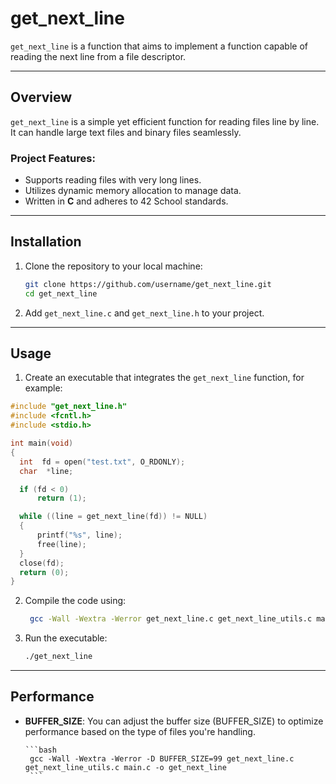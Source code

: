 # get_next_line

`get_next_line` is a function that aims to implement a function capable of reading the next line from a file descriptor.

---

## Overview

`get_next_line` is a simple yet efficient function for reading files line by line. It can handle large text files and binary files seamlessly.

### Project Features:
- Supports reading files with very long lines.
- Utilizes dynamic memory allocation to manage data.
- Written in **C** and adheres to 42 School standards.

---

## Installation

1. Clone the repository to your local machine:
   ```bash
   git clone https://github.com/username/get_next_line.git
   cd get_next_line
   ```

2. Add `get_next_line.c` and `get_next_line.h` to your project.

---

## Usage

1. Create an executable that integrates the `get_next_line` function, for example:

  ```c
  #include "get_next_line.h"
  #include <fcntl.h>
  #include <stdio.h>

  int main(void)
  {
    int  fd = open("test.txt", O_RDONLY);
    char  *line;

    if (fd < 0)
        return (1);

    while ((line = get_next_line(fd)) != NULL)
    {
        printf("%s", line);
        free(line);
    }
    close(fd);
    return (0);
  }
   ```

   2. Compile the code using:
      ```bash
       gcc -Wall -Wextra -Werror get_next_line.c get_next_line_utils.c main.c -o get_next_line
       ```

   4. Run the executable:
      ```bash
      ./get_next_line
      ```

---

## Performance

- **BUFFER_SIZE**: You can adjust the buffer size (BUFFER_SIZE) to optimize performance based on the type of files you're handling.

      ```bash
       gcc -Wall -Wextra -Werror -D BUFFER_SIZE=99 get_next_line.c get_next_line_utils.c main.c -o get_next_line
       ```
















   
